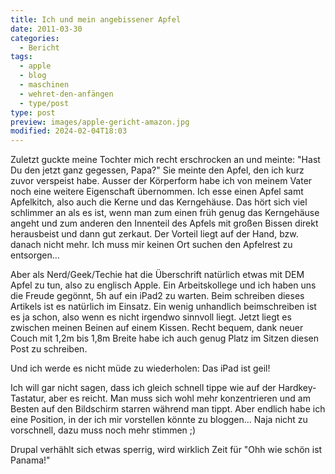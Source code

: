 ```yaml
---
title: Ich und mein angebissener Apfel
date: 2011-03-30
categories:
  - Bericht
tags:
  - apple
  - blog
  - maschinen
  - wehret-den-anfängen
  - type/post
type: post
preview: images/apple-gericht-amazon.jpg
modified: 2024-02-04T18:03
---
```


Zuletzt guckte meine Tochter mich recht erschrocken an und meinte: "Hast Du den jetzt ganz gegessen, Papa?" Sie meinte den Apfel, den ich kurz zuvor verspeist habe. Ausser der Körperform habe ich von meinem Vater noch eine weitere Eigenschaft übernommen. Ich esse einen Apfel samt Apfelkitch, also auch die Kerne und das Kerngehäuse. Das hört sich viel schlimmer an als es ist, wenn man zum einen früh genug das Kerngehäuse angeht und zum anderen den Innenteil des Apfels mit großen Bissen direkt herausbeist und dann gut zerkaut. Der Vorteil liegt auf der Hand, bzw. danach nicht mehr. Ich muss mir keinen Ort suchen den Apfelrest zu entsorgen...

Aber als Nerd/Geek/Techie hat die Überschrift natürlich etwas mit DEM Apfel zu tun, also zu englisch Apple. Ein Arbeitskollege und ich haben uns die Freude gegönnt, 5h auf ein iPad2 zu warten. Beim schreiben dieses Artikels ist es natürlich im Einsatz. Ein wenig unhandlich beimschreiben ist es ja schon, also wenn es nicht irgendwo sinnvoll liegt. Jetzt liegt es zwischen meinen Beinen auf einem Kissen. Recht bequem, dank neuer Couch mit 1,2m bis 1,8m Breite habe ich auch genug Platz im Sitzen diesen Post zu schreiben.

Und ich werde es nicht müde zu wiederholen: Das iPad ist geil!

Ich will gar nicht sagen, dass ich gleich schnell tippe wie auf der Hardkey-Tastatur, aber es reicht. Man muss sich wohl mehr konzentrieren und am Besten auf den Bildschirm starren während man tippt. Aber endlich habe ich eine Position, in der ich mir vorstellen könnte zu bloggen... Naja nicht zu vorschnell, dazu muss noch mehr stimmen ;)

Drupal verhählt sich etwas sperrig, wird wirklich Zeit für "Ohh wie schön ist Panama!"
